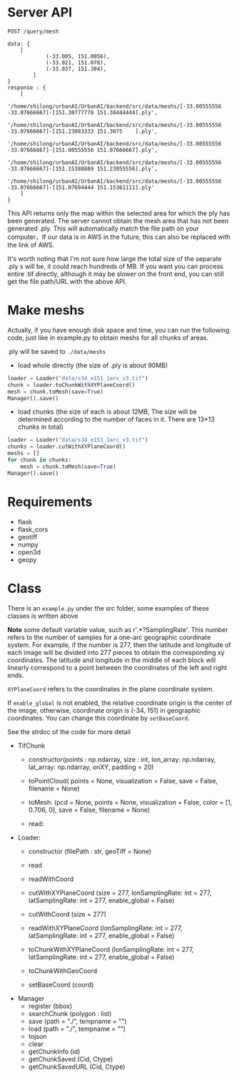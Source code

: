 # Server API
```
POST /query/mesh

data: {
    [
            (-33.005, 151.0056),
            (-33.021, 151.078),
            (-33.037, 151.384),
        ]
}
response : {
    [
        '/home/shilong/urbanAI/UrbanAI/backend/src/data/meshs/[-33.00555556 -33.07666667]-[151.30777778 151.38444444].ply',
        '/home/shilong/urbanAI/UrbanAI/backend/src/data/meshs/[-33.00555556 -33.07666667]-[151.23083333 151.3075    ].ply',
        '/home/shilong/urbanAI/UrbanAI/backend/src/data/meshs/[-33.00555556 -33.07666667]-[151.00555556 151.07666667].ply',
        '/home/shilong/urbanAI/UrbanAI/backend/src/data/meshs/[-33.00555556 -33.07666667]-[151.15388889 151.23055556].ply',
        '/home/shilong/urbanAI/UrbanAI/backend/src/data/meshs/[-33.00555556 -33.07666667]-[151.07694444 151.15361111].ply'
    ]
}
```
This API returns only the map within the selected area for which the ply has been generated. The server cannot obtain the mesh area that has not been generated .ply. This will automatically match the file path on your computer，If our data is in AWS in the future, this can also be replaced with the link of AWS. 

It's worth noting that I'm not sure how large the total size of the separate .ply s will be, it could reach hundreds of MB. If you want you can process entire .tif directly, although it may be slower on the front end, you can still get the file path/URL with the above API.

# Make meshs
Actually, if you have enough disk space and time, you can run the following code, just like in example.py to obtain meshs for all chunks of areas.

.ply will be saved to `./data/meshs`
- load whole directly (the size of .ply is about 90MB)
```py
loader = Loader("data/s34_e151_1arc_v3.tif")
chunk = loader.toChunkWithXYPlaneCoord()
mesh = chunk.toMesh(save=True)
Manager().save()
```
- load chunks (the size of each is about 12MB, The size will be determined according to the number of faces in it. There are 13*13 chunks in total)
```py
loader = Loader("data/s34_e151_1arc_v3.tif")
chunks = loader.cutWithXYPlaneCoord()
meshs = []
for chunk in chunks:
    mesh = chunk.toMesh(save=True)
Manager().save()
```

# Requirements
 - flask
 - flask_cors
 - geotiff
 - numpy
 - open3d
 - geopy

# Class 
There is an `example.py` under the src folder, some examples of these classes is written above

**Note** some default variable value, such as r'.*?SamplingRate'. This number refers to the number of samples for a one-arc geographic coordinate system. For example, if the number is 277, then the latitude and longitude of each image will be divided into 277 pieces to obtain the corresponding xy coordinates. The latitude and longitude in the middle of each block will linearly correspond to a point between the coordinates of the left and right ends.


`XYPlaneCoord` refers to the coordinates in the plane coordinate system. 

If `enable_global` is not enabled, the relative coordinate origin is the center of the image, otherwise, coordinate origin is (-34, 151) in geographic coordinates. You can change this coordinate by `setBaseCoord`.

See the strdoc of the code for more detail
- TifChunk
    - constructor(points : np.ndarray, size : int, lon_array: np.ndarray, lat_array: np.ndarray, onXY, padding = 20)
        
    - toPointCloud(
        points = None, visualization = False, save = False, filename = None)

    - toMesh:
        (pcd = None, points = None, visualization = False, color = [1, 0.706, 0], save = False, filename = None)
    - read:
- Loader:
    - constructor
        (filePath : str, geoTiff = None)
    - read
    - readWithCoord
    - cutWithXYPlaneCoord 
        (size = 277, lonSamplingRate: int = 277, latSamplingRate: int = 277, enable_global = False)
    - cutWithCoord
        (size = 277)
    - readWithXYPlaneCoord
        (lonSamplingRate: int = 277, latSamplingRate: int = 277, enable_global = False)

    - toChunkWithXYPlaneCoord
        (lonSamplingRate: int = 277, latSamplingRate: int = 277, enable_global = False)
    - toChunkWithGeoCoord
    - setBaseCoord
        (coord)
- Manager
    - register
        (bbox)
    - searchChunk
        (polygon : list)
    - save
        (path = "./", tempname = "")
    - load
        (path = "./", tempname = "")
    - tojson
    - clear
    - getChunkInfo
        (id)
    - getChunkSaved
        (Cid, Ctype)
    - getChunkSavedURL
        (Cid, Ctype)
